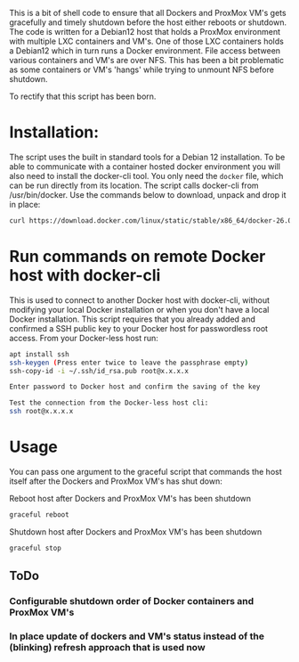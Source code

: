 This is a bit of shell code to ensure that all Dockers and ProxMox VM's gets gracefully and timely shutdown before the host either reboots or shutdown.
The code is written for a Debian12 host that holds a ProxMox environment with multiple LXC containers and VM's. One of those LXC containers holds a Debian12 which in turn runs a Docker environment.
File access between various containers and VM's are over NFS. This has been a bit problematic as some containers or VM's 'hangs' while trying to unmount NFS before shutdown.

To rectify that this script has been born. 

# Installation:
The script uses the built in standard tools for a Debian 12 installation. To be able to communicate with a container hosted docker environment you will also need to install the docker-cli tool.
You only need the `docker` file, which can be run directly from its location. The script calls docker-cli from /usr/bin/docker. Use the commands below to download, unpack and drop it in place: 
```bash
curl https://download.docker.com/linux/static/stable/x86_64/docker-26.0.2.tgz | tar xvz --directory /tmp && mv -v /tmp/docker/docker /usr/bin/docker && chmod +x /usr/bin/docker && rm -rf /tmp/docker
```

# Run commands on remote Docker host with docker-cli 

This is used to connect to another Docker host with docker-cli, without modifying your local Docker installation or when you don't have a local Docker installation.
This script requires that you already added and confirmed a SSH public key to your Docker host for passwordless root access.
From your Docker-less host run:
```bash
apt install ssh
ssh-keygen (Press enter twice to leave the passphrase empty)
ssh-copy-id -i ~/.ssh/id_rsa.pub root@x.x.x.x

Enter password to Docker host and confirm the saving of the key

Test the connection from the Docker-less host cli:
ssh root@x.x.x.x
```

# Usage

You can pass one argument to the graceful script that commands the host itself after the Dockers and ProxMox VM's has shut down:

Reboot host after Dockers and ProxMox VM's has been shutdown
```bash
graceful reboot
```
Shutdown host after Dockers and ProxMox VM's has been shutdown
```bash
graceful stop
```

## ToDo
### Configurable shutdown order of Docker containers and ProxMox VM's
### In place update of dockers and VM's status instead of the (blinking) refresh approach that is used now
